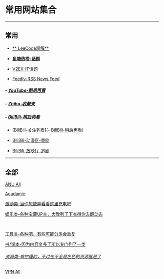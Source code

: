 # 常用网站集合

---

## 常用

- [** LeeCode题解**](https://github.com/CyC2018/CS-Notes/blob/master/notes/Leetcode%20%E9%A2%98%E8%A7%A3%20-%20%E7%9B%AE%E5%BD%95.md)

- **[ 鱼塘热榜-话题](https://mo.fish/main/home/hot)**

- [V2EX-IT话题](https://www.v2ex.com/?tab=tech)

- [ Feedly-RSS News Feed](https://feedly.com/i/my)

##### 				- [YouTube-稍后再看](https://www.youtube.com/playlist?list=WL)

##### - [Zhihu-收藏夹](https://www.zhihu.com/people/suowei.h/collections)

##### - [BiliBili-稍后再看](https://www.bilibili.com/watchlater/#/list)

- [BiliBili-关注列表](- [BiliBili-稍后再看](https://www.bilibili.com/watchlater/#/list))

- [BiliBili-动漫区-番剧](https://space.bilibili.com/6695871/bangumi)

- [BiliBili-放映厅-追剧](https://space.bilibili.com/6695871/cinema)



---

## 全部

[ANU All](https://suoweihu.github.io/WebUtilities/src-anu-sites)

[Acadamic](https://suoweihu.github.io/WebUtilities/src-study)

[激励类-当你想放弃看看这里充电吧](https://suoweihu.github.io/WebUtilities/src-encourage)



[娱乐类-各种宝藏UP主，大致列了下省得你去翻动态](https://suoweihu.github.io/WebUtilities/src-amusement)

​		

[工具类-各种吧，有些可能分类会重复](https://suoweihu.github.io/WebUtilities/src-tools)

[书/课本-因为内容变多了所以专门列了一类](https://suoweihu.github.io/WebUtilities/src-tools)

###### [资源类-嘛你懂的，不过也不全是色色的资源就是了](https://suoweihu.github.io/WebUtilities/src-resources)



[VPN All](https://suoweihu.github.io/WebUtilities/src-vpn-guide)